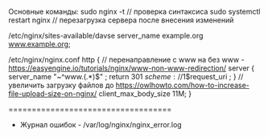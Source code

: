 Основные команды:
    sudo nginx -t // проверка синтаксиса
    sudo systemctl restart nginx // перезагрузка сервера после внесения изменений

/etc/nginx/sites-available/davse
	server_name example.org www.example.org;

/etc/nginx/nginx.conf
	http {
		// перенаправление с www на без www - https://easyengine.io/tutorials/nginx/www-non-www-redirection/
			server {
				server_name "~^www\.(.*)$" ;
				return 301 $scheme://$1$request_uri ;
			}
		// увеличить загрузку файлов до https://owlhowto.com/how-to-increase-file-upload-size-on-nginx/
			client_max_body_size 11M; 
		}


===================================

- Журнал ошибок - /var/log/nginx/nginx_error.log